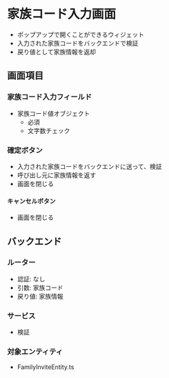 # 家族コード入力画面
- ポップアップで開くことができるウィジェット
- 入力された家族コードをバックエンドで検証
- 戻り値として家族情報を返却

## 画面項目
### 家族コード入力フィールド
- 家族コード値オブジェクト
  - 必須
  - 文字数チェック

### 確定ボタン
- 入力された家族コードをバックエンドに送って、検証
- 呼び出し元に家族情報を返す
- 画面を閉じる

#### キャンセルボタン
- 画面を閉じる


## バックエンド
### ルーター
- 認証: なし
- 引数: 家族コード
- 戻り値: 家族情報

### サービス
- 検証


### 対象エンティティ
- FamilyInviteEntity.ts
